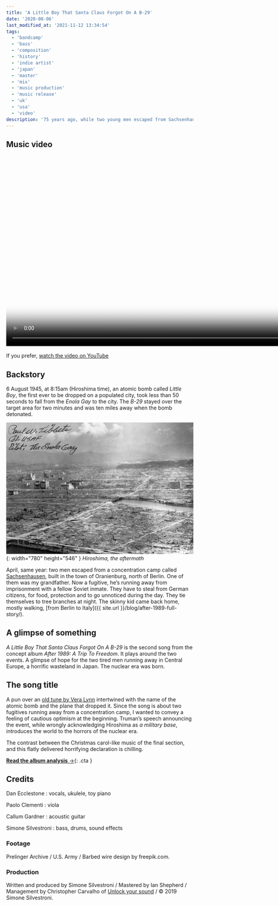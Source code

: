```yaml
---
title: 'A Little Boy That Santa Claus Forgot On A B-29'
date: '2020-08-06'
last_modified_at: '2021-11-12 13:34:54'
tags:
  - 'bandcamp'
  - 'bass'
  - 'composition'
  - 'history'
  - 'indie artist'
  - 'japan'
  - 'master'
  - 'mix'
  - 'music production'
  - 'music release'
  - 'uk'
  - 'usa'
  - 'video'
description: '75 years ago, while two young men escaped from Sachsenhausen concentration camp, the US nuked Hiroshima with a bomb named Little Boy.'
---
```

## Music video

<div class="fullscreen">
  <video controls src="{{ site.url }}/assets/videos/music-video-a-little-boy-that-santa-claus-forgot-on-a-b-29.mp4"
    poster="{{ site.url }}/assets/videos/music-video-a-little-boy-that-santa-claus-forgot-on-a-b-29.jpg"
    width="1024">
    Sorry, your browser doesn't support embedded videos, but you can <a href="{{ site.url }}/assets/videos/music-video-a-little-boy-that-santa-claus-forgot-on-a-b-29.mp4">download it</a> and watch it with your favorite video player.
  </video>
  <p>If you prefer, <a href="https://youtu.be/5M1XTw483Ew">watch the video on YouTube</a></p>
</div>

## Backstory

6 August 1945, at 8:15am (Hiroshima time), an atomic bomb called _Little Boy_, the first ever to be dropped on a populated city, took less than 50 seconds to fall from the _Enola Gay_ to the city. The _B-29_ stayed over the target area for two minutes and was ten miles away when the bomb detonated.

![Black and white photograph of Hiroshima after the atomic bomb flattened the city](/assets/images/hiroshima_aftermath.jpg){: width="780" height="546" }
_Hiroshima, the aftermath_

April, same year: two men escaped from a concentration camp called [Sachsenhausen](https://www.sachsenhausen-sbg.de/en/), built in the town of Oranienburg, north of Berlin. One of them was my grandfather. Now a fugitive, he’s running away from imprisonment with a fellow Soviet inmate. They have to steal from German citizens, for food, protection and to go unnoticed during the day. They tie themselves to tree branches at night. The skinny kid came back home, mostly walking, [from Berlin to Italy]({{ site.url }}/blog/after-1989-full-story/).

## A glimpse of something

_A Little Boy That Santa Claus Forgot On A B-29_ is the second song from the concept album _After 1989: A Trip To Freedom_. It plays around the two events. A glimpse of hope for the two tired men running away in Central Europe, a horrific wasteland in Japan. The nuclear era was born.

## The song title

A pun over an [old tune by Vera Lynn](https://youtu.be/4Zj-XYQ21qE) intertwined with the name of the atomic bomb and the plane that dropped it. Since the song is about two fugitives running away from a concentration camp, I wanted to convey a feeling of cautious optimism at the beginning. Truman’s speech announcing the event, while wrongly acknowledging Hiroshima as _a military base_, introduces the world to the horrors of the nuclear era.

The contrast between the Christmas carol-like music of the final section, and this flatly delivered horrifying declaration is chilling.

[**Read the album analysis**&nbsp;&rarr;](/blog/after-1989/){: .cta }

## Credits

Dan Ecclestone
: vocals, ukulele, toy piano

Paolo Clementi
: viola

Callum Gardner
: acoustic guitar

Simone Silvestroni
: bass, drums, sound effects

### Footage

Prelinger Archive / U.S. Army / Barbed wire design by freepik.com.

### Production

Written and produced by Simone Silvestroni / Mastered by Ian Shepherd / Management by Christopher Carvalho of [Unlock your sound](https://unlockyoursound.com) / &copy;&nbsp;2019 Simone Silvestroni.